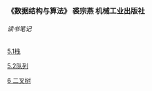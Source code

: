 ### 《数据结构与算法》 裘宗燕  机械工业出版社
###### 读书笔记
[5.1栈](http://nbviewer.jupyter.org/github/hengweihe/algorithms-and-datastructure---python/blob/master/5.1栈.ipynb)

[5.2队列](http://nbviewer.jupyter.org/github/hengweihe/algorithms-and-datastructure---python/blob/master/5.2队列.ipynb)

[6 二叉树](http://nbviewer.jupyter.org/github/hengweihe/algorithms-and-datastructure---python/blob/master/6%20二叉树.ipynb)

